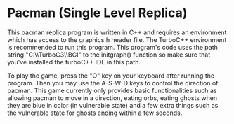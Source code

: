 # Pacman (Single Level Replica)
<p>
  This pacman replica program is written in C++ and requires an environment which has access to the graphics.h header file. The TurboC++ environment is recommended to run this program.
  This program's code uses the path string "C:\\TurboC3\\BGI" to the initgraph() function so make sure that you've installed the turboC++ IDE in this path.
</p>

<p>
To play the game, press the "O" key on your keyboard after running the program. Then you may use the A-S-W-D keys to control the direction of pacman. This game currently only provides basic functionalities such as allowing pacman to move in a direction, eating orbs, eating ghosts when they are blue in color (in vulnerable state) and a few extra things such as the vulnerable state for ghosts ending within a few seconds.  
</p>
